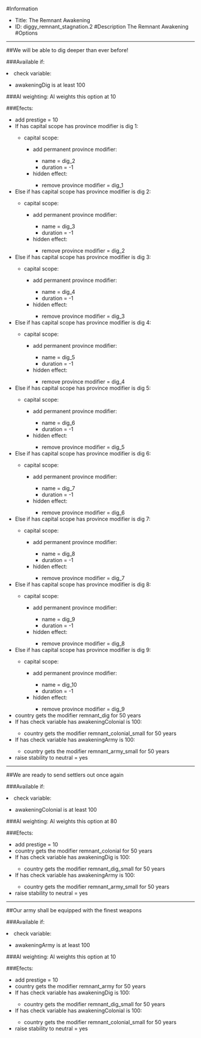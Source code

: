 #Information
 - Title: The Remnant Awakening
 - ID: diggy_remnant_stagnation.2
#Description
The Remnant Awakening
#Options

___
##We will be able to dig deeper than ever before!

###Available if:
<li>check variable:</li><ul><li>awakeningDig is at least 100</li></ul>

###AI weighting:
AI weights this option at 10


###Efects:<ul><li>add prestige = 10</li><li>If has capital scope has province modifier is dig 1:</li><ul><li>capital scope:</li><ul><li>add permanent province modifier:</li><ul><li>name = dig_2</li><li>duration = -1</li></ul><li>hidden effect:</li><ul><li>remove province modifier = dig_1</li></ul></ul></ul><li>Else if has capital scope has province modifier is dig 2:</li><ul><li>capital scope:</li><ul><li>add permanent province modifier:</li><ul><li>name = dig_3</li><li>duration = -1</li></ul><li>hidden effect:</li><ul><li>remove province modifier = dig_2</li></ul></ul></ul><li>Else if has capital scope has province modifier is dig 3:</li><ul><li>capital scope:</li><ul><li>add permanent province modifier:</li><ul><li>name = dig_4</li><li>duration = -1</li></ul><li>hidden effect:</li><ul><li>remove province modifier = dig_3</li></ul></ul></ul><li>Else if has capital scope has province modifier is dig 4:</li><ul><li>capital scope:</li><ul><li>add permanent province modifier:</li><ul><li>name = dig_5</li><li>duration = -1</li></ul><li>hidden effect:</li><ul><li>remove province modifier = dig_4</li></ul></ul></ul><li>Else if has capital scope has province modifier is dig 5:</li><ul><li>capital scope:</li><ul><li>add permanent province modifier:</li><ul><li>name = dig_6</li><li>duration = -1</li></ul><li>hidden effect:</li><ul><li>remove province modifier = dig_5</li></ul></ul></ul><li>Else if has capital scope has province modifier is dig 6:</li><ul><li>capital scope:</li><ul><li>add permanent province modifier:</li><ul><li>name = dig_7</li><li>duration = -1</li></ul><li>hidden effect:</li><ul><li>remove province modifier = dig_6</li></ul></ul></ul><li>Else if has capital scope has province modifier is dig 7:</li><ul><li>capital scope:</li><ul><li>add permanent province modifier:</li><ul><li>name = dig_8</li><li>duration = -1</li></ul><li>hidden effect:</li><ul><li>remove province modifier = dig_7</li></ul></ul></ul><li>Else if has capital scope has province modifier is dig 8:</li><ul><li>capital scope:</li><ul><li>add permanent province modifier:</li><ul><li>name = dig_9</li><li>duration = -1</li></ul><li>hidden effect:</li><ul><li>remove province modifier = dig_8</li></ul></ul></ul><li>Else if has capital scope has province modifier is dig 9:</li><ul><li>capital scope:</li><ul><li>add permanent province modifier:</li><ul><li>name = dig_10</li><li>duration = -1</li></ul><li>hidden effect:</li><ul><li>remove province modifier = dig_9</li></ul></ul></ul><li>country gets the modifier remnant_dig for 50 years</li><li>If has check variable has awakeningColonial is 100:</li><ul><li>country gets the modifier remnant_colonial_small for 50 years</li></ul><li>If has check variable has awakeningArmy is 100:</li><ul><li>country gets the modifier remnant_army_small for 50 years</li></ul><li>raise stability to neutral = yes</li></ul>

___
##We are ready to send settlers out once again

###Available if:
<li>check variable:</li><ul><li>awakeningColonial is at least 100</li></ul>

###AI weighting:
AI weights this option at 80


###Efects:<ul><li>add prestige = 10</li><li>country gets the modifier remnant_colonial for 50 years</li><li>If has check variable has awakeningDig is 100:</li><ul><li>country gets the modifier remnant_dig_small for 50 years</li></ul><li>If has check variable has awakeningArmy is 100:</li><ul><li>country gets the modifier remnant_army_small for 50 years</li></ul><li>raise stability to neutral = yes</li></ul>

___
##Our army shall be equipped with the finest weapons

###Available if:
<li>check variable:</li><ul><li>awakeningArmy is at least 100</li></ul>

###AI weighting:
AI weights this option at 10


###Efects:<ul><li>add prestige = 10</li><li>country gets the modifier remnant_army for 50 years</li><li>If has check variable has awakeningDig is 100:</li><ul><li>country gets the modifier remnant_dig_small for 50 years</li></ul><li>If has check variable has awakeningColonial is 100:</li><ul><li>country gets the modifier remnant_colonial_small for 50 years</li></ul><li>raise stability to neutral = yes</li></ul>
